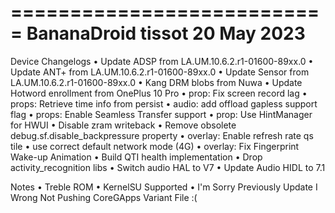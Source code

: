 ===========================
BananaDroid tissot
20 May 2023
===========================

Device Changelogs 
• Update ADSP from LA.UM.10.6.2.r1-01600-89xx.0
• Update ANT+ from LA.UM.10.6.2.r1-01600-89xx.0
• Update Sensor from LA.UM.10.6.2.r1-01600-89xx.0
• Kang DRM blobs from Nuwa
• Update Hotword enrollment from OnePlus 10 Pro
• prop: Fix screen record lag
• props: Retrieve time info from persist
• audio: add offload gapless support flag
• props: Enable Seamless Transfer support
• prop: Use HintManager for HWUI
• Disable zram writeback
• Remove obsolete debug.sf.disable_backpressure property
• overlay: Enable refresh rate qs tile
• use correct default network mode (4G)
• overlay: Fix Fingerprint Wake-up Animation
• Build QTI health implementation
• Drop activity_recognition libs
• Switch audio HAL to V7
• Update Audio HIDL to 7.1

Notes
• Treble ROM
• KernelSU Supported
• I'm Sorry Previously Update I Wrong Not Pushing CoreGApps Variant File :(